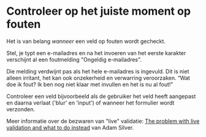 # Controleer op het juiste moment op fouten

Het is van belang _wanneer_ een veld op fouten wordt gecheckt.

Stel, je typt een e-mailadres en na het invoeren van het eerste karakter verschijnt al een foutmelding "Ongeldig e-mailadres".

Die melding verdwijnt pas als het hele e-mailadres is ingevuld. Dit is niet alleen irritant, het kan ook onzekerheid en verwarring veroorzaken. “Wat doe ik fout? Ik ben nog niet klaar met invullen en het is nu al fout!”

Controleer een veld bijvoorbeeld als de gebruiker het veld heeft aangepast en daarna verlaat ('blur' en 'input') of wanneer het formulier wordt verzonden.

Meer informatie over de bezwaren van "live" validatie: [<span lang="en">The problem with live validation and what to do instead</span>](https://adamsilver.io/blog/the-problem-with-live-validation-and-what-to-do-instead/) van Adam Silver.
